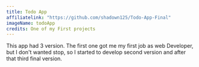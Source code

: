 ```yaml
---
title: Todo App
affiliatelink: "https://github.com/shadown125/Todo-App-Final"
imageName: todoApp
credits: One of my First projects
---
```


This app had 3 version. The first one got me my first job as web Developer, but I don't wanted stop, so
I started to develop second version and after that third final version.